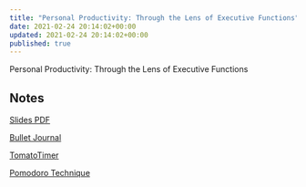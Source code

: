 ```yaml
---
title: "Personal Productivity: Through the Lens of Executive Functions"
date: 2021-02-24 20:14:02+00:00
updated: 2021-02-24 20:14:02+00:00
published: true
---
```


Personal Productivity: Through the Lens of Executive Functions

## Notes

[Slides PDF](/uploads/2021/02/Personal%20Productivity.pdf)

[Bullet Journal](https://bulletjournal.com/)

[TomatoTimer](https://tomato-timer.com/)

[Pomodoro Technique](https://francescocirillo.com/pages/pomodoro-technique)

